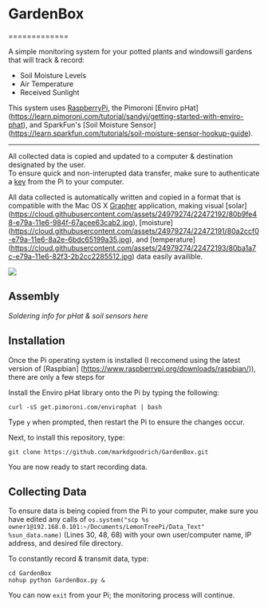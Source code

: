# GardenBox 
=============

A simple monitoring system for your potted plants and windowsill gardens that will track & record: 

* Soil Moisture Levels
* Air Temperature
* Received Sunlight


This system uses [RaspberryPi](https://www.raspberrypi.org/products/), the Pimoroni [Enviro pHat] (https://learn.pimoroni.com/tutorial/sandyj/getting-started-with-enviro-phat), and SparkFun's [Soil Moisture Sensor] (https://learn.sparkfun.com/tutorials/soil-moisture-sensor-hookup-guide).

----------------------
All collected data is copied and updated to a computer & destination designated by the user.  
To ensure quick and non-interupted data transfer, make sure to authenticate a [key](http://support.modwest.com/content/20/90/en/how-do-i-get-ssh-to-authenticate-me-via-publicprivate-keypairs-instead-of-by-password.html) from the Pi to your computer.


All data collected is automatically written and copied in a format that is compatible with the Mac OS X [Grapher](http://www.fusionmath.com/apple) application, making visual [solar] (https://cloud.githubusercontent.com/assets/24979274/22472192/80b9fe48-e79a-11e6-984f-67acee63cab2.jpg), [moisture] (https://cloud.githubusercontent.com/assets/24979274/22472191/80a2ccf0-e79a-11e6-8a2e-6bdc65199a35.jpg), and [temperature] (https://cloud.githubusercontent.com/assets/24979274/22472193/80ba1a7c-e79a-11e6-82f3-2b2cc2285512.jpg) data easily availible.

<p align="left"> 
  <img src="https://cloud.githubusercontent.com/assets/24979274/22262470/9b3d7c54-e236-11e6-800c-9a5fee420b1d.png"> 
</p>

Assembly
--------
*Soldering info for pHat & soil sensors here*

Installation
------------
Once the Pi operating system is installed (I reccomend using the latest version of [Raspbian] (https://www.raspberrypi.org/downloads/raspbian/)), there are only a few steps for 

Install the Enviro pHat library onto the Pi by typing the following:
```
curl -sS get.pimoroni.com/envirophat | bash
``` 
Type `y` when prompted, then restart the Pi to ensure the changes occur.


Next, to install this repository, type:
```
git clone https://github.com/markdgoodrich/GardenBox.git
```

You are now ready to start recording data.



Collecting Data
---------------
To ensure data is being copied from the Pi to your computer, make sure you have edited any calls of `os.system("scp %s owner1@192.168.0.101:~/Documents/LemonTreePi/Data_Text" %sun_data.name)` (Lines 30, 48, 68) with your own user/computer name, IP address, and desired file directory.

To constantly record & transmit data, type:
```
cd GardenBox
nohup python GardenBox.py &
```

You can now `exit` from your Pi; the monitoring process will continue.
